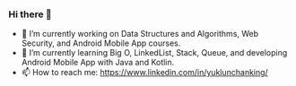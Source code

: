 ### Hi there 👋

- 🔭 I’m currently working on Data Structures and Algorithms, Web Security, and Android Mobile App courses.
- 🌱 I’m currently learning Big O, LinkedList, Stack, Queue, and developing Android Mobile App with Java and Kotlin.
- 📫 How to reach me: https://www.linkedin.com/in/yuklunchanking/

<!--
**RRCKing/RRCKing** is a ✨ _special_ ✨ repository because its `README.md` (this file) appears on your GitHub profile.

Here are some ideas to get you started:

- 🔭 I’m currently working on Data Structures and Algorithms, Web Security, and Android Mobile App courses.
- 🌱 I’m currently learning Big O, LinkedList, Stack, Queue, and developing Android Mobile App with Java and Kotlin.
- 👯 I’m looking to collaborate on ...
- 🤔 I’m looking for help with ...
- 💬 Ask me about ...
- 📫 How to reach me: https://www.linkedin.com/in/yuklunchanking/
- 😄 Pronouns: ...
- ⚡ Fun fact: ...
-->
